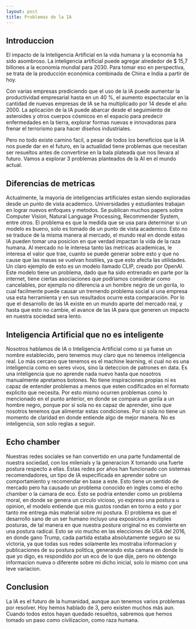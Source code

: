 ```yaml
---
layout: post
title: Problemas de la IA
---
```


## Introduccion

El impacto de la Inteligencia Artificial en la vida humana y la economía ha sido asombroso. La inteligencia artificial puede agregar alrededor de $ 15,7 billones a la economía mundial para 2030. Para tomar eso en perspectiva, se trata de la producción económica combinada de China e India a partir de hoy.

Con varias empresas prediciendo que el uso de la IA puede aumentar la productividad empresarial hasta en un 40 %, el aumento espectacular en la cantidad de nuevas empresas de IA se ha multiplicado por 14 desde el año 2000. La aplicación de la IA puede abarcar desde el seguimiento de asteroides y otros cuerpos cósmicos en el espacio para predecir enfermedades en la tierra, explorar formas nuevas e innovadoras para frenar el terrorismo para hacer diseños industriales.

Pero no todo existe camino facil, a pesar de todos los beneficios que la IA nos puede dar en el futuro, en la actualidad tiene problemas que necesitan ser resueltos antes de convertirse en la bala plateada que nos llevara al futuro. Vamos a explorar 3 problemas planteados de la AI en el mundo actual.

## Diferencias de metricas

Actualmente, la mayoria de inteligencias artificiales estan siendo exploradas desde un punto de vista academico. Universidades y estudiantes trabajan en lograr nuevos enfoques y metodos. Se publican muchos papers sobre Computer Vision, Natural Language Processing, Recommender System, entre otros. El problema es que la medida que se usa para determinar si un modelo es bueno, solo es tomado de un punto de vista academico. 
Esto no se traduce de la misma manera al mercado, el mundo real en donde estas IA pueden tomar una posicion en que verdad impactan la vida de la raza humana. Al mercado no le interesa tanto las metricas academicas, le interesa el valor que trae, cuanto se puede generar sobre esto y que no cause que las masas se vuelvan hostiles, ya que esto afecta las utilidades. 
Un claro ejemplo de esto es un modelo llamado CLIP, creado por OpenAI. Este modelo tiene un problema, dado que ha sido entrenado en parte por la internet, tiene ciertas asociaciones que podriamos considerar como cancelables, por ejemplo no diferencia a un hombre negro de un gorila, lo cual facilmente puede causar un tremendo problema social si una empresa usa esta herramienta y en sus resultados ocurre esta comparación.
Por lo que el desarrollo de las IA existe en un mundo aparte del mercado real, y hasta que esto no cambie, el avance de las IA para que generen un impacto en nuestra sociedad sera lento.

## Inteligencia Artificial que no es inteligente

Nosotros hablamos de IA o Inteligencia Artificial como si ya fuese un nombre establecido, pero tenemos muy claro que no tenemos inteligencia real. Lo más cercano que tenemos es el machine learning, el cual no es una inteligencia como en seres vivos, sino la deteccion de patrones en data. Es una inteligencia que no aprende nada nuevo hasta que nosotros manualmente apretamos botones. No tiene inspiraciones propias ni es capaz de entender problemas a menos que esten codificados en el formato explicito que necesita.
Por esto mismo ocurren problemas como lo mencionado en el punto anterior, en donde se compara un gorila a un hombre negro, porque por si sola no es capaz de aprender, sino que nosotros tenemos que alimentar estas condiciones. Por si sola no tiene un momento de claridad en donde entiende algo de mejor manera. No es inteligencia, son solo reglas a seguir.

## Echo chamber

Nuestras redes sociales se han convertido en una parte fundamental de nuestra sociedad, con los milenials y la generacion X tomando una fuerte postura respecto a ellas. Estas redes por años han funcionado con sistemas recomendadores, un tipo de IA especificada en aprender sobre un comportamiento y recomendar en base a este. Esto tiene un sentido de mercado pero ha causado un problema conocido en ingles como el echo chamber o la camara de eco. Esto se podria entender como un problema moral, en donde se genera un circulo vicioso, yo expreso una postura u opinion, el modelo entiende que mis gustos rondan en torno a esto y por tanto me entrega más material sobre mi postura. El problema es que el desarrollo sano de un ser humano incluyo una exposicion a mutiples posturas, de tal manera en que nuestra postura original no es convierte en una postura radical.
Esto se vio mucho en las elecciones de USA del 2016, en donde gano Trump, cada partida estaba absolutamente seguro se su victoria, ya que todas sus redes solamente les mostraba informacion y publicaciones de su postura politica, generando esta camara en donde lo que yo digo, es respondido por un eco de lo que dije, pero no obtengo informacion nueva o diferente sobre mi dicho inicial, solo lo mismo con una leve variacion.

## Conclusion

La IA es el futuro de la humanidad, aunque aun tenemos varios problemas por resolver. Hoy hemos hablado de 3, pero existen muchos más aun. Cuando todos estos hayan quedado resueltos, sabremos que hemos tomado un paso como civilizacion, como raza humana.




